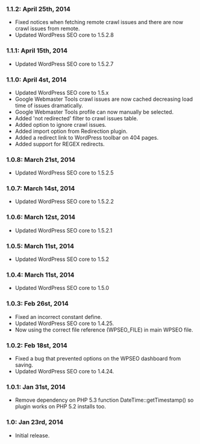 ### 1.1.2: April 25th, 2014
* Fixed notices when fetching remote crawl issues and there are now crawl issues from remote.
* Updated WordPress SEO core to 1.5.2.8

### 1.1.1: April 15th, 2014
* Updated WordPress SEO core to 1.5.2.7

### 1.1.0: April 4st, 2014
* Updated WordPress SEO core to 1.5.x
* Google Webmaster Tools crawl issues are now cached decreasing load time of issues dramatically.
* Google Webmaster Tools profile can now manually be selected.
* Added 'not redirected' filter to crawl issues table.
* Added option to ignore crawl issues.
* Added import option from Redirection plugin.
* Added a redirect link to WordPress toolbar on 404 pages.
* Added support for REGEX redirects.

### 1.0.8: March 21st, 2014
* Updated WordPress SEO core to 1.5.2.5

### 1.0.7: March 14st, 2014
* Updated WordPress SEO core to 1.5.2.2

### 1.0.6: March 12st, 2014
* Updated WordPress SEO core to 1.5.2.1

### 1.0.5: March 11st, 2014
* Updated WordPress SEO core to 1.5.2

### 1.0.4: March 11st, 2014
* Updated WordPress SEO core to 1.5.0

### 1.0.3: Feb 26st, 2014
* Fixed an incorrect constant define.
* Updated WordPress SEO core to 1.4.25.
* Now using the correct file reference (WPSEO_FILE) in main WPSEO file.

### 1.0.2: Feb 18st, 2014
* Fixed a bug that prevented options on the WPSEO dashboard from saving.
* Updated WordPress SEO core to 1.4.24.

### 1.0.1: Jan 31st, 2014
* Remove dependency on PHP 5.3 function DateTime::getTimestamp() so plugin works on PHP 5.2 installs too.

### 1.0: Jan 23rd, 2014
* Initial release.
